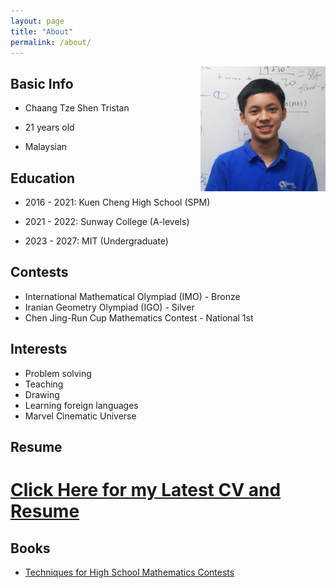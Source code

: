```yaml
---
layout: page
title: "About"
permalink: /about/
---
```


<img align="right" src="/downloads/ProfilePic.jpg" alt="Profile Picture" style="height: 200px; width:200px;"/>

## Basic Info

* Chaang Tze Shen Tristan

* 21 years old

* Malaysian

## Education

* 2016 - 2021: Kuen Cheng High School (SPM)

* 2021 - 2022: Sunway College (A-levels)

* 2023 - 2027: MIT (Undergraduate)

## Contests

* International Mathematical Olympiad (IMO) - Bronze
* Iranian Geometry Olympiad (IGO) - Silver
* Chen Jing-Run Cup Mathematics Contest - National 1st

## Interests

* Problem solving
* Teaching
* Drawing
* Learning foreign languages
* Marvel Cinematic Universe

## Resume

# [Click Here for my Latest CV and Resume](resume.md)

## Books

* [Techniques for High School Mathematics Contests](https://tristanchaang.github.io/mybook/)
